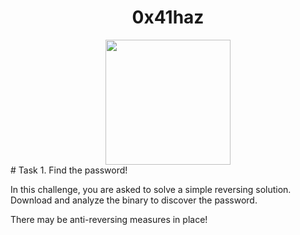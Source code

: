 # <div align="center">0x41haz</div>
<div align="center">
  <img src="https://github.com/user-attachments/assets/d1a28066-5e54-4f86-ba21-2353d5ecb097" height="200"></img>
</div>
# Task 1. Find the password!

In this challenge, you are asked to solve a simple reversing solution. Download and analyze the binary to discover the password.

There may be anti-reversing measures in place!
